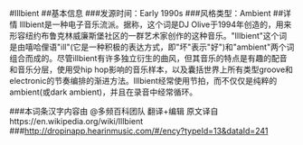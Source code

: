 #Illbient
##基本信息
###发源时间：Early 1990s
###风格类型：Ambient
##详情
Illbient是一种电子音乐流派。据称，这个词是DJ
Olive于1994年创造的，用来形容纽约布鲁克林威廉斯堡社区的一群艺术家创作的这种音乐。"Illbient"这个词是由嘻哈俚语"ill"(它是一种积极的表达方式，即"坏"表示"好")和"ambient"两个词组合而成的。尽管illbient有许多独立衍生的曲风，但其音乐的特点是有趣的配音和音乐分层，使用受hip
hop影响的音乐样本，以及囊括世界上所有类型groove和electronic的节奏编排的渐进方法。Illbient经常使用节拍，而不仅仅是纯粹的ambient(或dark
ambient)，并且在录音中经常循环。

###本词条汉字内容由 @多频百科团队 翻译+编辑
原文译自https://en.wikipedia.org/wiki/Illbient
###http://dropinapp.hearinmusic.com/#/ency?typeId=13&dataId=241
